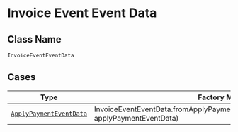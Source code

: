 
# Invoice Event Event Data

## Class Name

`InvoiceEventEventData`

## Cases

| Type | Factory Method |
|  --- | --- |
| [`ApplyPaymentEventData`](../../../doc/models/apply-payment-event-data.md) | InvoiceEventEventData.fromApplyPaymentEventData(ApplyPaymentEventData applyPaymentEventData) |

